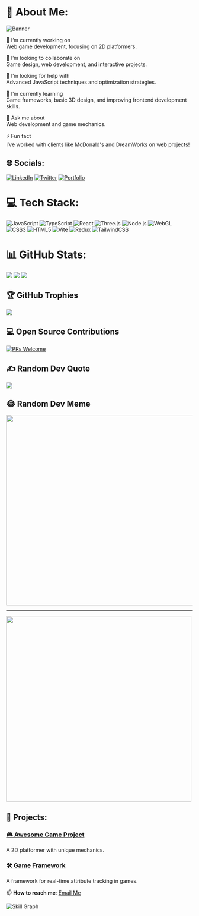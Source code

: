 # 💫 About Me:
<img src="https://your-banner-image-url.com/banner.png" alt="Banner" />

🔭 I’m currently working on  
Web game development, focusing on 2D platformers.

👯 I’m looking to collaborate on  
Game design, web development, and interactive projects.

🤝 I’m looking for help with  
Advanced JavaScript techniques and optimization strategies.

🌱 I’m currently learning  
Game frameworks, basic 3D design, and improving frontend development skills.

💬 Ask me about  
Web development and game mechanics.

⚡ Fun fact  
I’ve worked with clients like McDonald's and DreamWorks on web projects!

## 🌐 Socials:
[![LinkedIn](https://img.shields.io/badge/LinkedIn-%230077B5.svg?style=for-the-badge&logo=linkedin&logoColor=white)](https://linkedin.com/in/kkplak)
[![Twitter](https://img.shields.io/badge/Twitter-%231DA1F2.svg?style=for-the-badge&logo=twitter&logoColor=white)](https://twitter.com/your_twitter_handle)
[![Portfolio](https://img.shields.io/badge/Portfolio-%23000000.svg?style=for-the-badge&logo=firefox&logoColor=#FF7139)](https://your-portfolio-url.com)

# 💻 Tech Stack:
![JavaScript](https://img.shields.io/badge/JavaScript-%23323330.svg?style=flat&logo=javascript&logoColor=%23F7DF1E)
![TypeScript](https://img.shields.io/badge/TypeScript-%23007ACC.svg?style=flat&logo=typescript&logoColor=white)
![React](https://img.shields.io/badge/React-%2320232a.svg?style=flat&logo=react&logoColor=%2361DAFB)
![Three.js](https://img.shields.io/badge/Three.js-black?style=flat&logo=three.js&logoColor=white)
![Node.js](https://img.shields.io/badge/Node.js-6DA55F?style=flat&logo=node.js&logoColor=white)
![WebGL](https://img.shields.io/badge/WebGL-990000?style=flat&logo=webgl&logoColor=white)
![CSS3](https://img.shields.io/badge/CSS3-%231572B6.svg?style=flat&logo=css3&logoColor=white)
![HTML5](https://img.shields.io/badge/HTML5-%23E34F26.svg?style=flat&logo=html5&logoColor=white)
![Vite](https://img.shields.io/badge/Vite-%23646CFF.svg?style=flat&logo=vite&logoColor=white)
![Redux](https://img.shields.io/badge/Redux-%23593d88.svg?style=flat&logo=redux&logoColor=white)
![TailwindCSS](https://img.shields.io/badge/Tailwind_CSS-%2338B2AC.svg?style=flat&logo=tailwind-css&logoColor=white)

# 📊 GitHub Stats:
![](https://github-readme-stats.vercel.app/api?username=kkplak&theme=tokyonight&hide_border=false&include_all_commits=true&count_private=true)
![](https://github-readme-streak-stats.herokuapp.com/?user=kkplak&theme=tokyonight&hide_border=false)
![](https://github-readme-stats.vercel.app/api/top-langs/?username=kkplak&theme=tokyonight&hide_border=false&include_all_commits=true&count_private=true&layout=compact)

## 🏆 GitHub Trophies
![](https://github-profile-trophy.vercel.app/?username=kkplak&theme=tokyonight&no-frame=false&no-bg=false&margin-w=4)

## 💻 Open Source Contributions
[![PRs Welcome](https://img.shields.io/badge/PRs-welcome-brightgreen.svg?style=flat&logo=github)](https://github.com/kkplak)

## ✍️ Random Dev Quote
![](https://quotes-github-readme.vercel.app/api?type=horizontal&theme=tokyonight)

## 😂 Random Dev Meme
<img src="https://random-memer.herokuapp.com/" width="512px"/>

---
<img src="https://media.giphy.com/media/your-giphy-id/giphy.gif" width="500"/>


## 🚀 Projects:

### [🎮 Awesome Game Project](https://github.com/kkplak/awesome-game)
A 2D platformer with unique mechanics.

### [🛠️ Game Framework](https://github.com/kkplak/game-framework)
A framework for real-time attribute tracking in games.

📫 **How to reach me**: [Email Me](mailto:your-email@example.com)


![Skill Graph](https://github-readme-skills.vercel.app/api/skills?username=kkplak)





